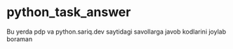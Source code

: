 # python_task_answer
Bu yerda pdp va python.sariq.dev saytidagi savollarga javob kodlarini joylab boraman
